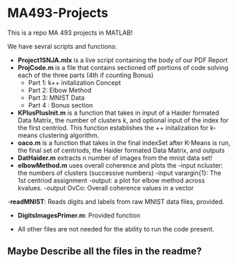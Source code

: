 # MA493-Projects

This is a repo MA 493 projects in MATLAB! 

We have sevral scripts and functions:

- **Project1SNJA.mlx** is a live script containing the body of our PDF Report
- **ProjCode.m** is a file that contains sectioned off portions of code solving each of the three parts (4th if counting Bonus)
    - Part 1: k++ initalization Concept 
    - Part 2: Elbow Method
    - Part 3: MNIST Data
    - Part 4 : Bonus section 
- **KPlusPlusInit.m** is a function that takes in input of a Haider formated Data Matrix, the number of clusters k, and optional input of the index for the first centriod. This function establishes the ++ initalization for k-means clustering algorithm. 
- **oaco.m** is a function that takes in the final indexSet after K-Means is run, the final set of centriods, the Haider formated Data Matrix, and outputs 
- **DatHaider.m** extracts n number of images from the mnist data set!
- **elbowMethod.m** uses overall coherence and plots the 
    -input ncluster: the numbers of clusters (successive numbers)
    -input varargin{1}: The 1st centriod assignment
    -output: a plot for elbow method across kvalues.
    -output OvCo: Overall coherence values in a vector

-**readMNIST**: Reads digits and labels from raw MNIST data files, provided. 

- **DigitsImagesPrimer.m**: Provided function 

- All other files are not needed for the ability to run the code present. 

## Maybe Describe all the files in the readme?
  


